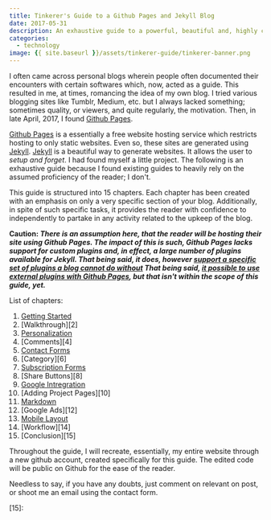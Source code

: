 ```yaml
---
title: Tinkerer's Guide to a Github Pages and Jekyll Blog
date: 2017-05-31
description: An exhaustive guide to a powerful, beautiful and, highly customizable blog using Jekyll and Github Pages
categories:
  - technology
image: {{ site.baseurl }}/assets/tinkerer-guide/tinkerer-banner.png
---
```

I often came across personal blogs wherein people often documented their encounters with certain softwares which, now, acted as a guide. This resulted in me, at times, romancing the idea of my own blog. I tried various blogging sites like Tumblr, Medium, etc. but I always lacked something; sometimes quality, or viewers, and quite regularly, the motivation. Then, in late April, 2017, I found [Github Pages](https://pages.github.com).

[Github Pages](https://pages.github.com) is a essentially a free website hosting service which restricts hosting to only static websites. Even so, these sites are generated using [Jekyll](https://jekyllrb.com). [Jekyll](https://jekyllrb.com) is a beautiful way to generate websites. It allows the user to *setup and forget*. I had found myself a little project. The following is an exhaustive guide because I found existing guides to heavily rely on the assumed proficiency of the reader; I don't. 

This guide is structured into 15 chapters. Each chapter has been created with an emphasis on only a very specific section of your blog. Additionally, in spite of such specific tasks, it provides the reader with confidence to independently to partake in any activity related to the upkeep of the blog.

**Caution: _There is an assumption here, that the reader will be hosting their site using Github Pages. The impact of this is such, Github Pages lacks support for custom plugins and, in effect, a large number of plugins available for Jekyll. That being said, it does, however [support a specific set of plugins a blog cannot do without](https://pages.github.com/versions/) That being said, [it possible to use external plugins with Github Pages](https://blog.sorryapp.com/blogging-with-jekyll/2014/01/31/using-jekyll-plugins-on-github-pages.html), but that isn't within the scope of this guide, yet._**

List of chapters:
1. [Getting Started][1]
2. [Walkthrough][2]
3. [Personalization][3]
4. [Comments][4]
5. [Contact Forms][5]
6. [Category][6]
7. [Subscription Forms][7]
8. [Share Buttons][8]
9. [Google Intregration][9]
10. [Adding Project Pages][10]
11. [Markdown][11]
12. [Google Ads][12]
13. [Mobile Layout][13]
14. [Workflow][14]
15. [Conclusion][15]

Throughout the guide, I will recreate, essentially, my entire website through a new github account, created specifically for this guide. The edited code will be public on Github for the ease of the reader. 

Needless to say, if you have any doubts, just comment on relevant on post, or shoot me an email using the contact form.

[1]:
[2]:
[3]:
[4]:
[5]:
[6]:
[7]:
[8]:
[9]:
[10]:
[11]:
[12]:
[13]:
[14]:
[15]: